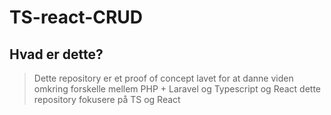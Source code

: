 # TS-react-CRUD

## Hvad er dette?

> Dette repository er et proof of concept
> lavet for at danne viden omkring forskelle
> mellem PHP + Laravel og Typescript og React
> dette repository fokusere på TS og React
